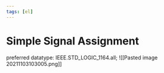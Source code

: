 ```yaml
---
tags: [el]
---
```

# Simple Signal Assignment
preferred datatype: IEEE.STD_LOGIC_1164.all;
![[Pasted image 20211103103005.png]]